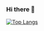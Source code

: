 ### Hi there 👋

[![Top Langs](https://github-readme-stats.vercel.app/api/top-langs/?username=Bitan-Banerjee&layout=compact)](https://github.com/Bitan-Banerjee/github-readme-stats)

